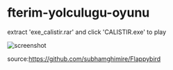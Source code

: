 # fterim-yolculugu-oyunu

extract 'exe_calistir.rar' and click 'CALISTIR.exe' to play

![screenshot](https://user-images.githubusercontent.com/39379330/112737692-49f60800-8f6d-11eb-88d9-40cbba1ee3cc.gif)


source:https://github.com/subhamghimire/Flappybird
